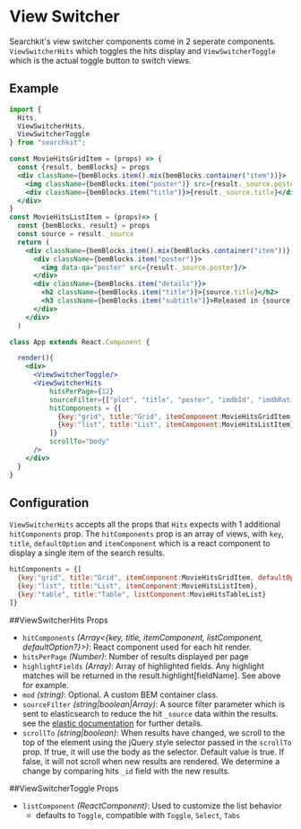# View Switcher
Searchkit's view switcher components come in 2 seperate components. `ViewSwitcherHits` which toggles the hits display and `ViewSwitcherToggle` which is the actual toggle button to switch views.

## Example
```jsx
import {
  Hits,
  ViewSwitcherHits,
  ViewSwitcherToggle  
} from "searchkit";

const MovieHitsGridItem = (props) => {
  const {result, bemBlocks} = props
  <div className={bemBlocks.item().mix(bemBlocks.container("item"))}>
    <img className={bemBlocks.item("poster")} src={result._source.poster}/>
    <div className={bemBlocks.item("title")}>{result._source.title}</div>
  </div>
}
const MovieHitsListItem = (props)=> {
  const {bemBlocks, result} = props  
  const source = result._source
  return (
    <div className={bemBlocks.item().mix(bemBlocks.container("item"))} data-qa="hit">
      <div className={bemBlocks.item("poster")}>
        <img data-qa="poster" src={result._source.poster}/>
      </div>
      <div className={bemBlocks.item("details")}>
        <h2 className={bemBlocks.item("title")}>{source.title}</h2>
        <h3 className={bemBlocks.item("subtitle")}>Released in {source.year}, rated {source.imdbRating}/10</h3>        
      </div>
    </div>
  )

class App extends React.Component {

  render(){
    <div>
      <ViewSwitcherToggle/>
      <ViewSwitcherHits
          hitsPerPage={12}
          sourceFilter={["plot", "title", "poster", "imdbId", "imdbRating", "year"]}
          hitComponents = {[
            {key:"grid", title:"Grid", itemComponent:MovieHitsGridItem, defaultOption:true},
            {key:"list", title:"List", itemComponent:MovieHitsListItem}
          ]}
          scrollTo="body"
      />
    </div>
  }
}
```

## Configuration
`ViewSwitcherHits` accepts all the props that `Hits` expects with 1 additional `hitComponents` prop.
The `hitComponents` prop is an array of views, with `key`, `title`, `defaultOption` and `itemComponent`
which is a react component to display a single item of the search results.
```jsx
hitComponents = {[
  {key:"grid", title:"Grid", itemComponent:MovieHitsGridItem, defaultOption:true},
  {key:"list", title:"List", itemComponent:MovieHitsListItem},
  {key:"table", title:"Table", listComponent:MovieHitsTableList}
]}
```

##ViewSwitcherHits Props
- `hitComponents` *(Array<{key, title, itemComponent, listComponent, defaultOption?}>)*: React component used for each hit render.
- `hitsPerPage` *(Number)*: Number of results displayed per page
- `highlightFields` *(Array<string>)*: Array of highlighted fields. Any highlight matches will be returned in the result.highlight[fieldName]. See above for example.
- `mod` *(string)*: Optional. A custom BEM container class.
- `sourceFilter` *(string|boolean|Array<string>)*: A source filter parameter which is sent to elasticsearch to reduce the hit `_source` data within the results. see the [elastic documentation](https://www.elastic.co/guide/en/elasticsearch/reference/current/search-request-source-filtering.html) for further details.
- `scrollTo` *(string|boolean)*: When results have changed, we scroll to the top of the element using the jQuery style selector passed in the `scrollTo` prop. If true, it will use the body as the selector.  Default value is true. If false, it will not scroll when new results are rendered. We determine a change by comparing hits `_id` field with the new results.

##ViewSwitcherToggle Props
- `listComponent` *(ReactComponent)*: Used to customize the list behavior
  - defaults to `Toggle`, compatible with `Toggle`, `Select`, `Tabs`
